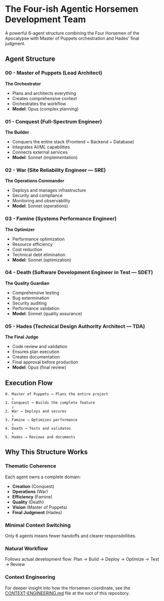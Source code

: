 # The Four-ish Agentic Horsemen Development Team

A powerful 6-agent structure combining the Four Horsemen of the Apocalypse with Master of Puppets orchestration and Hades' final judgment.

## Agent Structure

### 00 - Master of Puppets (Lead Architect)

**The Orchestrator**

* Plans and architects everything  
* Creates comprehensive context  
* Orchestrates the workflow  
* **Model**: Opus (complex planning)

### 01 - Conquest (Full-Spectrum Engineer)

**The Builder**

* Conquers the entire stack (Frontend + Backend + Database)  
* Integrates AI/ML capabilities  
* Connects external services  
* **Model**: Sonnet (implementation)

### 02 - War (Site Reliability Engineer — SRE)

**The Operations Commander**

* Deploys and manages infrastructure  
* Security and compliance  
* Monitoring and observability  
* **Model**: Sonnet (operations)

### 03 - Famine (Systems Performance Engineer)

**The Optimizer**

* Performance optimization  
* Resource efficiency  
* Cost reduction  
* Technical debt elimination  
* **Model**: Sonnet (optimization)

### 04 - Death (Software Development Engineer in Test — SDET)

**The Quality Guardian**

* Comprehensive testing  
* Bug extermination  
* Security auditing  
* Performance validation  
* **Model**: Sonnet (quality assurance)

### 05 - Hades (Technical Design Authority Architect — TDA)

**The Final Judge**

* Code review and validation  
* Ensures plan execution  
* Creates documentation  
* Final approval before production  
* **Model**: Opus (final review)

## Execution Flow

```
0. Master of Puppets → Plans the entire project
   ↓
1. Conquest → Builds the complete feature
   ↓
2. War → Deploys and secures
   ↓
3. Famine → Optimizes performance
   ↓
4. Death → Tests and validates
   ↓
5. Hades → Reviews and documents
```

## Why This Structure Works

### Thematic Coherence

Each agent owns a complete domain:

* **Creation** (Conquest)  
* **Operations** (War)  
* **Efficiency** (Famine)  
* **Quality** (Death)  
* **Vision** (Master of Puppets)  
* **Final Judgment** (Hades)  

### Minimal Context Switching

Only 6 agents means fewer handoffs and clearer responsibilities.

### Natural Workflow

Follows actual development flow: Plan → Build → Deploy → Optimize → Test → Review

### Context Engineering

For deeper insight into how the Horsemen coordinate, see the  
[CONTEXT-ENGINEERING.md](./CONTEXT-ENGINEERING.md) file at the root of this repository.
